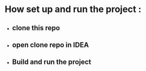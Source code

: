 # How set up and run the project :
- ## clone this repo 
- ##  open clone repo in IDEA
- ##  Build and run the project
